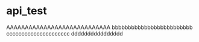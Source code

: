# api_test

AAAAAAAAAAAAAAAAAAAAAAAAAAAA
bbbbbbbbbbbbbbbbbbbbbbbbb
ccccccccccccccccccccc
dddddddddddddddd
